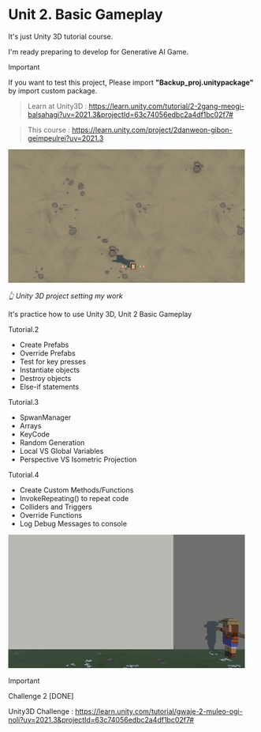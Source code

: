 
# Unit 2. Basic Gameplay

It's just Unity 3D tutorial course.

I'm ready preparing to develop for Generative AI Game.

>[!IMPORTANT]
> If you want to test this project, Please import **"Backup_proj.unitypackage"** by import custom package.


> Learn at Unity3D : <https://learn.unity.com/tutorial/2-2gang-meogi-balsahagi?uv=2021.3&projectId=63c74056edbc2a4df1bc02f7#>


>This course : <https://learn.unity.com/project/2danweon-gibon-geimpeulrei?uv=2021.3>

![Basic Gameplay](../img/BasicGameplay.gif)

*👆 Unity 3D project setting my work*

It's practice how to use Unity 3D, Unit 2 Basic Gameplay

Tutorial.2
- Create Prefabs
- Override Prefabs
- Test for key presses
- Instantiate objects
- Destroy objects
- Else-if statements

Tutorial.3
- SpwanManager
- Arrays
- KeyCode
- Random Generation
- Local VS Global Variables
- Perspective VS Isometric Projection

Tutorial.4
- Create Custom Methods/Functions
- InvokeRepeating() to repeat code
- Colliders and Triggers
- Override Functions
- Log Debug Messages to console

![Challenge](../img/Challenge2.gif)

>[!IMPORTANT]
> Challenge 2 [DONE]
> 
> Unity3D Challenge : <https://learn.unity.com/tutorial/gwaje-2-muleo-ogi-noli?uv=2021.3&projectId=63c74056edbc2a4df1bc02f7#>

<!-- 
![Start 3D Engine](/img/set_unity_project_1.png)*👆 Unity 3D project setting my work*


### Contents
1. Start 3D Engine [**done**]
2. Pedal to the Metal [**done**]
3. High speed chase [**done**]
4. Step into the Driver's seat [**done**]
5. Plane programming [**done**]
   - Sub-goal rRunning propeller [**done**]


![Sub-Goal Run to propeller](/img/Propeller.gif)

👆 Sub-Goal Runnig Propeller -->
